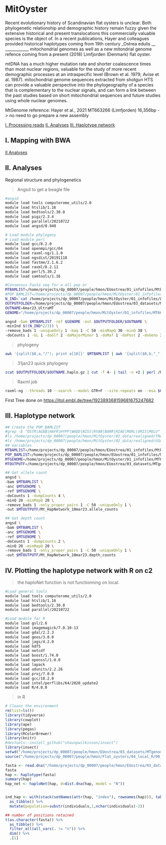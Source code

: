# MitOyster

Recent evolutionary history of Scandinavian flat oysters is unclear. Both phylogenetic relationship and demographic history remain fuzzy given the extensive historical and present translocations this commercially valuable species is the object of.
In a recent publications, Hayer and colleagues provided historical haplotypes coming from 19th century _Ostrea edulis __ ____________
mitochondrial genomes as well as a new mitondrial genome refence coming from a present (2018) Limfjorden (Denmark) flat oyster.

mtDNA has a much higher mutation rate and shorter coalescence times than most nuclear regions, valuable for the study of more recent demographic processes at an intraspecific level (Brown et al. 1979; Avise et al. 1987). mitochondrial genome sequences extracted from shotgun HTS can provide a valuable perspective into the phylogeography of a species that is complementary to the nuclear signals, and can form a link between the past studies based on short mitochondrial sequences and future studies using whole nuclear genomes.

MtGenome reference: Hayer et al., 2021 MT663266 (Limfjorden) 16,356bp
-> no need to go prepare a new assembly 

[I. Processing reads](#i-mapping-with-bwa)
[II. Analyses](#ii-analyses)
[III. Haplotype network](#iii-haplotype-network)
## I. Mapping with BWA

[II Analyses](II-Analyses)

## II. Analyses
Regional structure and phylogenetics
>Angsd to get a beagle file 
```bash
#angsd
module load tools computerome_utils/2.0
module load htslib/1.16
module load bedtools/2.30.0
module load pigz/2.3.4
module load parallel/20210722
module load angsd/0.940

# Load module phylogeny
# Load module perl
module load gcc/8.2.0
module load openmpi/gcc/64
module load raxml-ng/1.1.0
module load ngsdist/20191118
module load fastme/2.1.6.2
module load raxml/8.2.11
module load perl/5.30.2
module load samtools/1.16
```


```bash
#Consensus Fasta seq for a all pop or 
MTBAMLIST=/home/projects/dp_00007/people/hmon/EUostrea/01_infofiles/Mtbamlist_6mar23.txt
#POP_BAMLIST=/home/projects/dp_00007/people/hmon/MitOyster/01_infofiles/List_phylogenyMT_7jun22.txt
N_IND=`cat /home/projects/dp_00007/people/hmon/MitOyster/01_infofiles/List_phylogenyMT_7jun22.txt | wc -l`
OUTPUTFOLDER=/home/projects/dp_00007/people/hmon/EUostrea/03_datasets/MTgenome
OUTNAME=6mar23_UltraMT
GENOME="/home/projects/dp_00007/people/hmon/MitOyster/01_infofiles/MT663266.fasta"

angsd -bam $MTBAMLIST -ref $GENOME -out $OUTPUTFOLDER/$OUTNAME \
-minInd $((N_IND*2/3)) \
-remove_bads 1 -uniqueOnly 1 -baq 1 -C 50 -minMapQ 30 -minQ 30 \
-doCounts 1 -GL 1 -doGlf 2 -doMajorMinor 1 -doMaf 1 -doPost 2 -doGeno 3 -doPlink 2 -geno_minDepth 3 -setMaxDepth $((427*427)) -dumpCounts 2 -postCutoff 0.95 -doHaploCall 1 -doBcf 1 
```

>phylogeny
```bash
awk '{split($0,a,"/"); print a[10]}' $MTBAMLIST | awk '{split($0,b,"_"); print b[1]"_"b[2]}' > /home/projects/dp_00007/people/hmon/EUostrea/01_infofiles/Mtbamlist_6mar23.labels
```

>31jan23 quick phylogeny 
```bash
zcat $OUTPUTFOLDER/$OUTNAME.haplo.gz | cut -f 4- | tail -n +2 | perl /home/projects/dp_00007/people/hmon/MitOyster/00_scripts/tsv_merge.pl --transp --ofs '' - | awk 'NR==FNR{id=$1; sub(".*\\/","",id); sub("\\..*","",id); x[FNR]=id} NR!=FNR{ print ">"x[FNR]"\n"$1}' /home/projects/dp_00007/people/hmon/MitOyster/01_infofiles/List_phylogenyMT_7jun22.labels - > $OUTPUTFOLDER/$OUTNAME.fasta
```
>Raxml job
```bash
raxml-ng --threads 10 --search --model GTR+F --site-repeats on --msa $OUTPUTFOLDER/$OUTNAME.fasta --prefix $OUTPUTFOLDER/$OUTNAME.Possible.raxmlng_31jan23
```

First Tree done on https://itol.embl.de/tree/192389368159681675247682 



## III. Haplotype network
```bash
## Create the POP_BAMLIST
#grep -E "OSTR|AGAB|HAFR|HYPP|WADD|NISS|RYAN|BARR|RIAE|MORL|ORIS|MOLU" /home/projects/dp_00007/people/hmon/MitOyster/01_infofiles/List_phylogenyMT_7jun22.txt >/home/projects/dp_00007/people/hmon/EUostrea/01_infofiles/Mt_HapNetwork_10feb23_15pops_bamlist.txt
#ls /home/projects/dp_00007/people/hmon/MitOyster/02_data/realigned/TRAL*bam >> /home/projects/dp_00007/people/hmon/EUostrea/01_infofiles/Mt_HapNetwork_10feb23_15pops_bamlist.txt 
#ls /home/projects/dp_00007/people/hmon/MitOyster/02_data/realigned/USAM*.bam >> /home/projects/dp_00007/people/hmon/EUostrea/01_infofiles/Mt_HapNetwork_10feb23_15pops_bamlist.txt 
## Variables
MTBAMLIST=/home/projects/dp_00007/people/hmon/EUostrea/01_infofiles/Mtbamlist_6mar23.txt
POP_BAMLIST=/home/projects/dp_00007/people/hmon/EUostrea/01_infofiles/Mt_HapNetwork_10feb23_15pops_bamlist.txt
MTGENOME=/home/projects/dp_00007/people/hmon/MitOyster/01_infofiles/MT663266.fasta
MTOUTPUTF=/home/projects/dp_00007/people/hmon/EUostrea/03_datasets/MTgenome

## Get allele count 
angsd \
-bam $MTBAMLIST \
-anc $MTGENOME \
-ref $MTGENOME \
-doCounts 1 -dumpCounts 4 \
-minQ 20 -minMapQ 20 \
-remove_bads 1 -only_proper_pairs 1 -C 50 -uniqueOnly 1 \
-out $MTOUTPUTF/Mt_HapNetwork_10mar23.allele_counts

## Get depth count
angsd \
-bam $MTBAMLIST \
-anc $MTGENOME \
-ref $MTGENOME \
-doCounts 1 -dumpCounts 2 \
-minQ 20 -minMapQ 20 \
-remove_bads 1 -only_proper_pairs 1 -C 50 -uniqueOnly 1 \
-out $MTOUTPUTF/Mt_HapNetwork_10mar23.depth_counts
```


## IV. Plotting the haplotype network with R on c2
> the haploNet function is not functionning on local.
```bash
#Load general tools
module load tools computerome_utils/2.0
module load htslib/1.16
module load bedtools/2.30.0
module load parallel/20210722

#Load module for R
module load gsl/2.6
module load imagemagick/7.0.10-13
module load gdal/2.2.3
module load geos/3.8.0
module load jags/4.2.0
module load hdf5
module load netcdf
module load boost/1.74.0
module load openssl/1.0.0
module load lapack
module load udunits/2.2.26
module load proj/7.0.0
module load gcc/10.2.0
module load intel/perflibs/64/2020_update2
module load R/4.0.0
```

>in R
```R
# Cleans the environment  
rm(list=ls())
library(tidyverse)
library(cowplot)
library(ape)
library(pegas)
library(RColorBrewer)
library(knitr)
#devtools::install_github("shaunpwilkinson/insect")
library(insect)
setwd("/home/projects/dp_00007/people/hmon/EUostrea/03_datasets/MTgenome/")
source("/home/projects/dp_00007/people/hmon/Flat_oysters/04_local_R/00_scripts/NIC_mtgenome_functions.R")

fasta <- read.dna("/home/projects/dp_00007/people/hmon/EUostrea/03_datasets/MTgenome/Mt_HapNetwork_10feb23_mindepth4_minmaf80.fasta", format="fasta")
fasta
hap <- haplotype(fasta)
summary(hap)
hap_net <- haploNet(hap, d=dist.dna(hap, model = "N"))


ind_hap <- with(stack(setNames(attr(hap, "index"), rownames(hap))), table(hap=ind, individuals=rownames(fasta)[values])) %>%
  as_tibble() %>%
  mutate(population=substr(individuals,1,nchar(individuals)-2))

## number of positions retained
t(as.character(fasta)) %>% 
  as_tibble() %>%
  filter_all(all_vars(. != "n")) %>%
  dim() %>%
  .[1]
```

